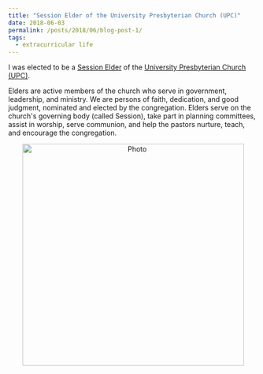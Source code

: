 ```yaml
---
title: "Session Elder of the University Presbyterian Church (UPC)"
date: 2018-06-03
permalink: /posts/2018/06/blog-post-1/
tags:
  - extracurricular life
---
```


I was elected to be a [Session Elder](https://www.upc.org/connect/leadership/elders/) of the [University Presbyterian Church (UPC)](https://www.upc.org/). 

Elders are active members of the church who serve in government, leadership, and ministry. We are persons of faith, dedication, and good judgment, nominated and elected by the congregation. Elders serve on the church's governing body (called Session), take part in planning committees, assist in worship, serve communion, and help the pastors nurture, teach, and encourage the congregation. 

<p align="center">
  <img src="https://zhengthomastang.github.io/images/UPC_photo.jpg?raw=true" alt="Photo" style="width: 450px;"/> 
</p>
